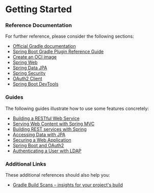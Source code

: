 # Getting Started

### Reference Documentation

For further reference, please consider the following sections:

* [Official Gradle documentation](https://docs.gradle.org)
* [Spring Boot Gradle Plugin Reference Guide](https://docs.spring.io/spring-boot/docs/2.6.8/gradle-plugin/reference/html/)
* [Create an OCI image](https://docs.spring.io/spring-boot/docs/2.6.8/gradle-plugin/reference/html/#build-image)
* [Spring Web](https://docs.spring.io/spring-boot/docs/2.6.8/reference/htmlsingle/#web)
* [Spring Data JPA](https://docs.spring.io/spring-boot/docs/2.6.8/reference/htmlsingle/#data.sql.jpa-and-spring-data)
* [Spring Security](https://docs.spring.io/spring-boot/docs/2.6.8/reference/htmlsingle/#web.security)
* [OAuth2 Client](https://docs.spring.io/spring-boot/docs/2.6.8/reference/htmlsingle/#web.security.oauth2.client)
* [Spring Boot DevTools](https://docs.spring.io/spring-boot/docs/2.6.8/reference/htmlsingle/#using.devtools)

### Guides

The following guides illustrate how to use some features concretely:

* [Building a RESTful Web Service](https://spring.io/guides/gs/rest-service/)
* [Serving Web Content with Spring MVC](https://spring.io/guides/gs/serving-web-content/)
* [Building REST services with Spring](https://spring.io/guides/tutorials/bookmarks/)
* [Accessing Data with JPA](https://spring.io/guides/gs/accessing-data-jpa/)
* [Securing a Web Application](https://spring.io/guides/gs/securing-web/)
* [Spring Boot and OAuth2](https://spring.io/guides/tutorials/spring-boot-oauth2/)
* [Authenticating a User with LDAP](https://spring.io/guides/gs/authenticating-ldap/)

### Additional Links

These additional references should also help you:

* [Gradle Build Scans – insights for your project's build](https://scans.gradle.com#gradle)

